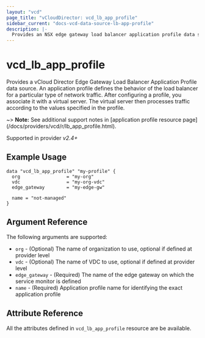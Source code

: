 ```yaml
---
layout: "vcd"
page_title: "vCloudDirector: vcd_lb_app_profile"
sidebar_current: "docs-vcd-data-source-lb-app-profile"
description: |-
  Provides an NSX edge gateway load balancer application profile data source.
---
```


# vcd\_lb\_app\_profile

Provides a vCloud Director Edge Gateway Load Balancer Application Profile data source. An
application profile defines the behavior of the load balancer for a particular type of network
traffic. After configuring a profile, you associate it with a virtual server. The virtual server
then processes traffic according to the values specified in the profile.

~> **Note:** See additional support notes in [application profile resource page]
(/docs/providers/vcd/r/lb_app_profile.html).

Supported in provider *v2.4+*

## Example Usage

```hcl
data "vcd_lb_app_profile" "my-profile" {
  org                 = "my-org"
  vdc                 = "my-org-vdc"
  edge_gateway        = "my-edge-gw"

  name = "not-managed"
}
```

## Argument Reference

The following arguments are supported:

* `org` - (Optional) The name of organization to use, optional if defined at provider level
* `vdc` - (Optional) The name of VDC to use, optional if defined at provider level
* `edge_gateway` - (Required) The name of the edge gateway on which the service monitor is defined
* `name` - (Required) Application profile name for identifying the exact application profile

## Attribute Reference

All the attributes defined in `vcd_lb_app_profile` resource are be available.
